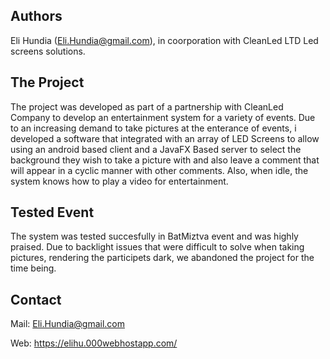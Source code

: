 Authors
-------
Eli Hundia (Eli.Hundia@gmail.com), in coorporation with CleanLed LTD Led screens solutions.

The Project
------------
The project was developed as part of a partnership with CleanLed Company to develop an entertainment system for a variety of events.
Due to an increasing demand to take pictures at the enterance of events, i developed a software that integrated with an array of LED Screens to allow using an android based client and a JavaFX Based server to select the background they wish to take a picture with and also leave a comment that will appear in a cyclic manner with other comments.
Also, when idle, the system knows how to play a video for entertainment.

Tested Event
------------
The system was tested succesfully in BatMiztva event and was highly praised.
Due to backlight issues that were difficult to solve when taking pictures, rendering the participets dark, we abandoned the project for the time being.

Contact
-------
Mail: Eli.Hundia@gmail.com

Web: https://elihu.000webhostapp.com/
